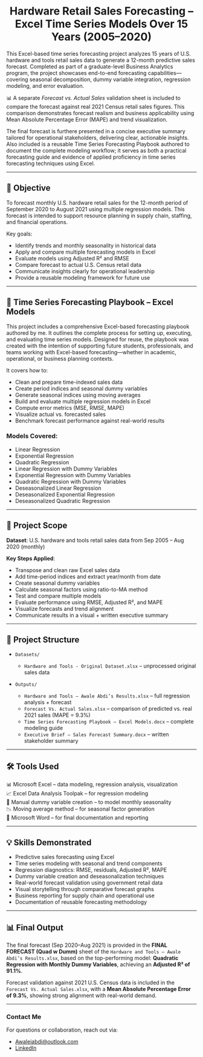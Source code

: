 <h1 align="center">Hardware Retail Sales Forecasting – Excel Time Series Models Over 15 Years (2005–2020)</h1>

This Excel-based time series forecasting project analyzes 15 years of U.S. hardware and tools retail sales data to generate a 12-month predictive sales forecast. Completed as part of a graduate-level Business Analytics program, the project showcases end-to-end forecasting capabilities—covering seasonal decomposition, dummy variable integration, regression modeling, and error evaluation.

📊 A separate *Forecast vs. Actual Sales* validation sheet is included to compare the forecast against real 2021 Census retail sales figures. This comparison demonstrates forecast realism and business applicability using Mean Absolute Percentage Error (MAPE) and trend visualization. 

The final forecast is furthere presented in a concise executive summary tailored for operational stakeholders, delivering clear, actionable insights. Also included is a reusable Time Series Forecasting Playbook authored to document the complete modeling workflow; it serves as both a practical forecasting guide and evidence of applied proficiency in time series forecasting techniques using Excel.

---

## 🎯 Objective

To forecast monthly U.S. hardware retail sales for the 12-month period of September 2020 to August 2021 using multiple regression models. This forecast is intended to support resource planning in supply chain, staffing, and financial operations.

Key goals:
- Identify trends and monthly seasonality in historical data  
- Apply and compare multiple forecasting models in Excel  
- Evaluate models using Adjusted R² and RMSE  
- Compare forecast to actual U.S. Census retail data  
- Communicate insights clearly for operational leadership  
- Provide a reusable modeling framework for future use  

---

## 📘 Time Series Forecasting Playbook – Excel Models

This project includes a comprehensive Excel-based forecasting playbook authored by me. It outlines the complete process for setting up, executing, and evaluating time series models. Designed for reuse, the playbook was created with the intention of supporting future students, professionals, and teams working with Excel-based forecasting—whether in academic, operational, or business planning contexts.

It covers how to:
- Clean and prepare time-indexed sales data  
- Create period indices and seasonal dummy variables  
- Generate seasonal indices using moving averages  
- Build and evaluate multiple regression models in Excel  
- Compute error metrics (MSE, RMSE, MAPE)  
- Visualize actual vs. forecasted sales  
- Benchmark forecast performance against real-world results  

### Models Covered:
- Linear Regression  
- Exponential Regression  
- Quadratic Regression  
- Linear Regression with Dummy Variables  
- Exponential Regression with Dummy Variables  
- Quadratic Regression with Dummy Variables  
- Deseasonalized Linear Regression  
- Deseasonalized Exponential Regression  
- Deseasonalized Quadratic Regression  

---

## 🧾 Project Scope

**Dataset**: U.S. hardware and tools retail sales data from Sep 2005 – Aug 2020 (monthly)

**Key Steps Applied**:
- Transpose and clean raw Excel sales data  
- Add time-period indices and extract year/month from date  
- Create seasonal dummy variables  
- Calculate seasonal factors using ratio-to-MA method  
- Test and compare multiple models  
- Evaluate performance using RMSE, Adjusted R², and MAPE  
- Visualize forecasts and trend alignment  
- Communicate results in a visual + written executive summary  

---

## 📁 Project Structure

- `Datasets/`  
  - `Hardware and Tools - Original Dataset.xlsx` – unprocessed original sales data  

- `Outputs/`  
  - `Hardware and Tools – Awale Abdi’s Results.xlsx` – full regression analysis + forecast  
  - `Forecast Vs. Actual Sales.xlsx` – comparison of predicted vs. real 2021 sales (MAPE = 9.3%)  
  - `Time Series Forecasting Playbook – Excel Models.docx` – complete modeling guide  
  - `Executive Brief – Sales Forecast Summary.docx` – written stakeholder summary  

---

## 🛠️ Tools Used

📊 Microsoft Excel – data modeling, regression analysis, visualization  
📈 Excel Data Analysis Toolpak – for regression modeling  
🧮 Manual dummy variable creation – to model monthly seasonality  
📉 Moving average method – for seasonal factor generation  
📝 Microsoft Word – for final documentation and reporting  

---

## 💡 Skills Demonstrated

- Predictive sales forecasting using Excel  
- Time series modeling with seasonal and trend components  
- Regression diagnostics: RMSE, residuals, Adjusted R², MAPE  
- Dummy variable creation and deseasonalization techniques  
- Real-world forecast validation using government retail data  
- Visual storytelling through comparative forecast graphs  
- Business reporting for supply chain and operational use  
- Documentation of reusable forecasting methodology  

---

## 📊 Final Output

The final forecast (Sep 2020–Aug 2021) is provided in the **FINAL FORECAST (Quad w Dumm)** sheet of the `Hardware and Tools – Awale Abdi’s Results.xlsx`, based on the top-performing model: **Quadratic Regression with Monthly Dummy Variables**, achieving an **Adjusted R² of 91.1%**.

Forecast validation against 2021 U.S. Census data is included in the `Forecast Vs. Actual Sales.xlsx`, with a **Mean Absolute Percentage Error of 9.3%**, showing strong alignment with real-world demand.

---

### **Contact Me**

For questions or collaboration, reach out via:

- Awaleiabdi@outlook.com  
- [LinkedIn](https://www.linkedin.com/in/awale-abdi/)
